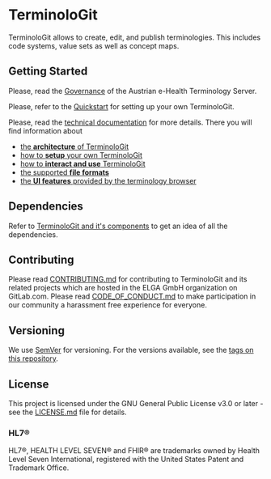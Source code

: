 # TerminoloGit

TerminoloGit allows to create, edit, and publish terminologies. This includes code systems, value sets as well as concept maps.

## Getting Started

Please, read the [Governance](input/pagecontent/index_en.md) of the Austrian e-Health Terminology Server.

Please, refer to the [Quickstart](input/pagecontent/quickstart_en.md) for setting up your own TerminoloGit.

Please, read the [technical documentation](input/pagecontent/technical_documentation_en.md) for more details. There you will find information about
- [the **architecture** of TerminoloGit](input/pagecontent/architecture_en.md)
- [how to **setup** your own TerminoloGit](input/pagecontent/setup_en.md)
- [how to **interact and use** TerminoloGit](input/pagecontent/use_cases_en.md)
- [the supported **file formats**](input/pagecontent/file_formats_en.md)
- [the **UI features** provided by the terminology browser](input/pagecontent/ui_features_en.md)

## Dependencies

Refer to [TerminoloGit and it's components](input/pagecontent/architecture_en.md#terminologit-and-its-components) to get an idea of all the dependencies.

## Contributing

Please read [CONTRIBUTING.md](CONTRIBUTING.md) for contributing to TerminoloGit and its related projects which are hosted in the ELGA GmbH organization on GitLab.com.
Please read [CODE_OF_CONDUCT.md](CODE_OF_CONDUCT.md) to make participation in our community a harassment free experience for everyone.


## Versioning

We use [SemVer](http://semver.org/) for versioning. For the versions available, see the [tags on this repository](https://gitlab.com/elga-gmbh/termgit/-/tags).

## License

This project is licensed under the GNU General Public License v3.0 or later - see the [LICENSE.md](LICENSE.md) file for details.

### HL7®
HL7®, HEALTH LEVEL SEVEN® and FHIR® are trademarks owned by Health Level Seven International, registered with the United States Patent and Trademark Office.

